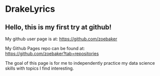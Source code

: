 # DrakeLyrics


## Hello, this is my first try at github!
My github user page is at:
https://github.com/zoebaker

My Github Pages repo can be found at:  
https://github.com/zoebaker?tab=repositories

The goal of this page is for me to independently practice my data science skills with topics I find interesting.  
